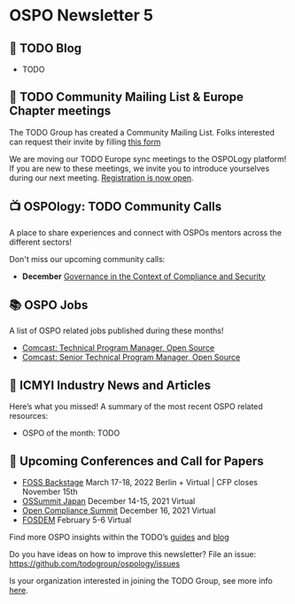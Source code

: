 # OSPO Newsletter 5

## 📖 TODO Blog

* TODO

## 📩 TODO Community Mailing List & Europe Chapter meetings

The TODO Group has created a Community Mailing List. Folks interested can request their invite by filling [this form](https://forms.gle/sFWeqhQRDzF5gZux5)

We are moving our TODO Europe sync meetings to the OSPOLogy platform! If you are new to these meetings, we invite you to introduce yourselves during our next meeting. [Registration is now open](https://community.linuxfoundation.org/events/details/lfhq-todo-group-presents-todo-group-europe-october-regular-sync/).

## 📺 OSPOlogy: TODO Community Calls

A place to share experiences and connect with OSPOs mentors across the different sectors! 

Don't miss our upcoming community calls:

* **December** [Governance in the Context of Compliance and Security](https://community.linuxfoundation.org/events/details/lfhq-todo-group-presents-ospology-governance-in-the-context-of-compliance-and-security/)

## 📚 OSPO Jobs

A list of OSPO related jobs published during these months!

* [Comcast: Technical Program Manager, Open Source](https://comcast.wd5.myworkdayjobs.com/Comcast_Careers/job/Virtual/Technical-Program-Manager--Open-Source_R321547)
* [Comcast: Senior Technical Program Manager, Open Source](https://comcast.wd5.myworkdayjobs.com/Comcast_Careers/job/Virtual/Senior-Technical-Program-Manager--Open-Source_R321693)

## 📌 ICMYI Industry News and Articles

Here’s what you missed! A summary of the most recent OSPO related resources:

* OSPO of the month: TODO

## 📎 Upcoming Conferences and Call for Papers

* [FOSS Backstage](https://foss-backstage.de/) March 17-18, 2022 Berlin + Virtual | CFP closes November 15th
* [OSSummit Japan](https://events.linuxfoundation.org/open-source-summit-japan/) December 14-15, 2021 Virtual
* [Open Compliance Summit](https://events.linuxfoundation.org/open-compliance-summit/) December 16, 2021 Virtual
* [FOSDEM](https://fosdem.org/2022/) February 5-6 Virtual


Find more OSPO insights within the TODO’s [guides](https://todogroup.org/guides/) and [blog](https://todogroup.org/blog/)

Do you have ideas on how to improve this newsletter? File an issue: https://github.com/todogroup/ospology/issues

Is your organization interested in joining the TODO Group, see more info [here](https://todogroup.org/join/).
